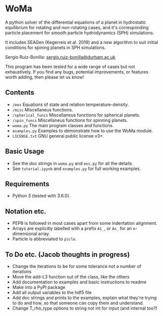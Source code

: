 WoMa
======

A python solver of the differential equations of a planet in hydrostatic
equilibrium for rotating and non-rotating cases, and it's corresponding
particle placement for smooth particle hydrodynamics (SPH) simulations.

It includes SEAGen (Kegerreis et al. 2019) and a new algorithm
to suit initial conditions for spining planets in SPH simulations.

Sergio Ruiz-Bonilla: sergio.ruiz-bonilla@durham.ac.uk  

This program has been tested for a wide range of cases but not exhaustively. If
you find any bugs, potential improvements, or features worth adding, then please
let us know!


Contents
--------
+ `/eos` Equations of state and relation temperature-density.
+ `/misc` Miscellaneus functions.
+ `/spherical_funcs` Miscellaneus functions for spherical planets.
+ `/spin_funcs` Miscellaneus functions for spinning planets.
+ `woma.py` The main program classes and functions.
+ `examples.py` Examples to demonstrate how to use the WoMa module.
+ `LICENSE.txt` GNU general public license v3+.


Basic Usage
-----------
+ See the doc strings in `woma.py` and `eos.py` for all the details.
+ See `tutorial.ipynb` and `examples.py` for full working examples.


Requirements
------------
+ Python 3 (tested with 3.6.0).


Notation etc.
-------------
+ PEP8 is followed in most cases apart from some indentation alignment.
+ Arrays are explicitly labelled with a prefix `A1_`, or `An_` for an
    `n`-dimensional array.
+ Particle is abbreviated to `picle`.


To Do etc. (Jacob thoughts in progress)
---------------------------------------
+ Change the iterations to be for some tolerance not a number of iterations
+ Move the add-L3 function out of the class, like the others
+ Add documentation to examples and basic instructions to readme
+ Make into a PyPI package
+ Add all output variables to the hdf5 file
+ Add doc strings and prints to the examples, explain what they're trying to do
    and how, so that someone can copy them and understand.
+ Change T_rho_type options to string not int for input (and internal too?)
